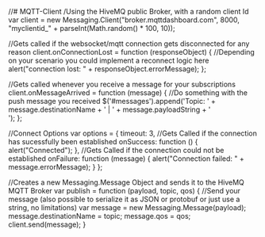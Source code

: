 //# MQTT-Client
/Using the HiveMQ public Broker, with a random client Id
 var client = new Messaging.Client("broker.mqttdashboard.com", 8000, "myclientid_" + parseInt(Math.random() * 100, 10));

 //Gets  called if the websocket/mqtt connection gets disconnected for any reason
 client.onConnectionLost = function (responseObject) {
     //Depending on your scenario you could implement a reconnect logic here
     alert("connection lost: " + responseObject.errorMessage);
 };

 //Gets called whenever you receive a message for your subscriptions
 client.onMessageArrived = function (message) {
     //Do something with the push message you received
     $('#messages').append('<span>Topic: ' + message.destinationName + '  | ' + message.payloadString + '</span><br/>');
 };

 //Connect Options
 var options = {
     timeout: 3,
     //Gets Called if the connection has sucessfully been established
     onSuccess: function () {
         alert("Connected");
     },
     //Gets Called if the connection could not be established
     onFailure: function (message) {
         alert("Connection failed: " + message.errorMessage);
     }
 };

 //Creates a new Messaging.Message Object and sends it to the HiveMQ MQTT Broker
 var publish = function (payload, topic, qos) {
     //Send your message (also possible to serialize it as JSON or protobuf or just use a string, no limitations)
     var message = new Messaging.Message(payload);
     message.destinationName = topic;
     message.qos = qos;
     client.send(message);
 }
